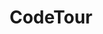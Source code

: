 ---
title: "CodeTour"
publishedAt: 2024-09-29
description: "CodeTour is a VS Code extension which allows you to record and view guided walkthroughs of your code."
slug: "codetour"
isPublish: true
url: "https://github.com/microsoft/codetour"
---